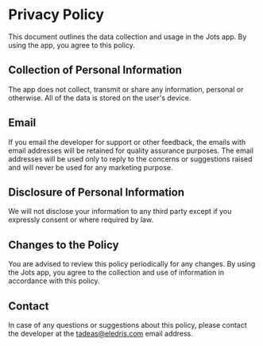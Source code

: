 # Privacy Policy
This document outlines the data collection and usage in the Jots app. By using the app, you agree to this policy.

## Collection of Personal Information
The app does not collect, transmit or share any information, personal or otherwise. All of the data is stored on the user's device.

## Email
If you email the developer for support or other feedback, the emails with email addresses will be retained for quality assurance purposes. The email addresses will be used only to reply to the concerns or suggestions raised and will never be used for any marketing purpose.

## Disclosure of Personal Information
We will not disclose your information to any third party except if you expressly consent or where required by law.

## Changes to the Policy
You are advised to review this policy periodically for any changes. By using the Jots app, you agree to the collection and use of information in accordance with this policy.

## Contact
In case of any questions or suggestions about this policy, please contact the developer at the tadeas@eledris.com email address.
